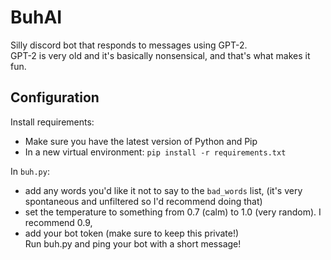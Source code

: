 # BuhAI
Silly discord bot that responds to messages using GPT-2.  
GPT-2 is very old and it's basically nonsensical, and that's what makes it fun.
## Configuration
Install requirements:
* Make sure you have the latest version of Python and Pip
* In a new virtual environment: `pip install -r requirements.txt`

In `buh.py`:
* add any words you'd like it not to say to the `bad_words` list, (it's very spontaneous and unfiltered so I'd recommend doing that)
* set the temperature to something from 0.7 (calm) to 1.0 (very random). I recommend 0.9,
* add your bot token (make sure to keep this private!)  
Run buh.py and ping your bot with a short message!
